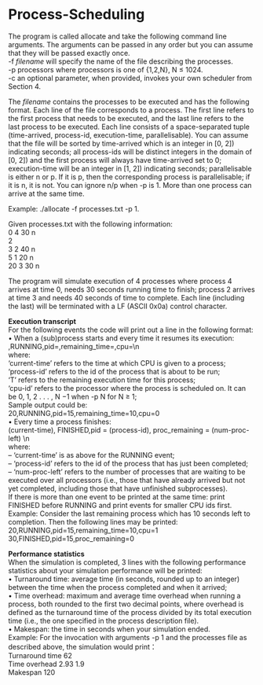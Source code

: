 # Process-Scheduling

The program is called allocate and take the following command line arguments. The arguments can be passed in any order but you can assume that they will be passed exactly once.  
-f *filename* will specify the name of the file describing the processes.  
-p processors where processors is one of {1,2,N}, N ≤ 1024.  
-c an optional parameter, when provided, invokes your own scheduler from Section 4.  
  
The *filename* contains the processes to be executed and has the following format. Each line of the file corresponds to a process. The first line refers to the first process that needs to be executed, and the last line refers to the last process to be executed. Each line consists of a space-separated tuple (time-arrived, process-id, execution-time, parallelisable). You can assume that the file will be sorted by time-arrived which is an integer in [0, 2]) indicating seconds; all process-ids will be distinct integers in the domain of [0, 2]) and the first process will always have time-arrived set to 0; execution-time will be an integer in [1, 2]) indicating seconds; parallelisable is either n or p. If it is p, then the corresponding process is parallelisable; if it is n, it is not. You can ignore n/p when -p is 1. More than one process can arrive at the same time.  
  
Example: ./allocate -f processes.txt -p 1.  
  
Given processes.txt with the following information:  
0 4 30 n  
2  
3 2 40 n  
5 1 20 n  
20 3 30 n  
  
The program will simulate execution of 4 processes where process 4 arrives at time 0, needs 30 seconds running time to finish; process 2 arrives at time 3 and needs 40 seconds of time to complete. Each line (including the last) will be terminated with a LF (ASCII 0x0a) control character.  
  
**Execution transcript**  
For the following events the code will print out a line in the following format:
• When a (sub)process starts and every time it resumes its execution: <current-time>,RUNNING,pid=<process id>,remaining_time=<T>,cpu=<cpu-id>\n  
where:  
‘current-time’ refers to the time at which CPU is given to a process;  
‘process-id’ refers to the id of the process that is about to be run;  
‘T’ refers to the remaining execution time for this process;  
‘cpu-id’ refers to the processor where the process is scheduled on. It can be 0, 1, 2 . . . , N −1 when
-p N for N ≥ 1;  
Sample output could be:  
20,RUNNING,pid=15,remaining_time=10,cpu=0  
• Every time a process finishes:  
(current-time), FINISHED,pid = (process-id), proc_remaining = (num-proc-left) \n  
where:  
– ‘current-time’ is as above for the RUNNING event;  
– ‘process-id’ refers to the id of the process that has just been completed;  
– ‘num-proc-left’ refers to the number of processes that are waiting to be executed over all
processors (i.e., those that have already arrived but not yet completed, including those that
have unfinished subprocesses).  
If there is more than one event to be printed at the same time: print FINISHED before RUNNING and print
events for smaller CPU ids first.  
Example: Consider the last remaining process which has 10 seconds left to completion. Then the following
lines may be printed:  
20,RUNNING,pid=15,remaining_time=10,cpu=1  
30,FINISHED,pid=15,proc_remaining=0  
  
**Performance statistics**  
When the simulation is completed, 3 lines with the following performance statistics about your simulation
performance will be printed:  
• Turnaround time: average time (in seconds, rounded up to an integer) between the time when the
process completed and when it arrived;  
• Time overhead: maximum and average time overhead when running a process, both rounded to the
first two decimal points, where overhead is defined as the turnaround time of the process divided
by its total execution time (i.e., the one specified in the process description file).  
• Makespan: the time in seconds when your simulation ended.  
Example: For the invocation with arguments -p 1 and the processes file as described above, the simulation would print：  
Turnaround time 62  
Time overhead 2.93 1.9  
Makespan 120  
